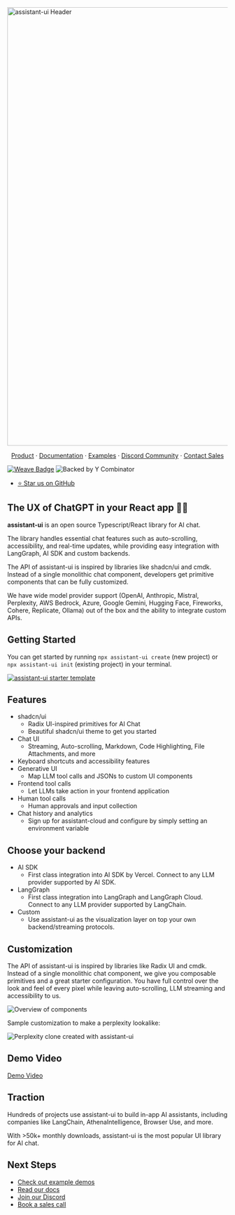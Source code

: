 <a href="https://www.assistant-ui.com">
  <img src="https://raw.githubusercontent.com/assistant-ui/assistant-ui/main/.github/assets/header.svg" alt="assistant-ui Header" width="100%" style="width: 1000px" />
</a>

<p align="center">
  <a href="https://www.assistant-ui.com">Product</a> ·
  <a href="https://www.assistant-ui.com/docs/getting-started">Documentation</a> ·
  <a href="https://www.assistant-ui.com/examples">Examples</a> ·
  <a href="https://discord.gg/S9dwgCNEFs">Discord Community</a> ·
  <a href="https://cal.com/simon-farshid/assistant-ui">Contact Sales</a>
</p>

[![Weave Badge](https://img.shields.io/endpoint?url=https%3A%2F%2Fapp.workweave.ai%2Fapi%2Frepository%2Fbadge%2Forg_GhSIrtWo37b5B3Mv0At3wQ1Q%2F722184017&cacheSeconds=3600)](https://app.workweave.ai/reports/repository/org_GhSIrtWo37b5B3Mv0At3wQ1Q/722184017)
![Backed by Y Combinator](https://img.shields.io/badge/Backed_by-Y_Combinator-orange)

- [⭐️ Star us on GitHub](https://github.com/assistant-ui/assistant-ui)

## The UX of ChatGPT in your React app 💬🚀

**assistant-ui** is an open source Typescript/React library for AI chat.

The library handles essential chat features such as auto-scrolling, accessibility, and real-time updates, while providing easy integration with LangGraph, AI SDK and custom backends.

The API of assistant-ui is inspired by libraries like shadcn/ui and cmdk. Instead of a single monolithic chat component, developers get primitive components that can be fully customized.

We have wide model provider support (OpenAI, Anthropic, Mistral, Perplexity, AWS Bedrock, Azure, Google Gemini, Hugging Face, Fireworks, Cohere, Replicate, Ollama) out of the box and the ability to integrate custom APIs.

## Getting Started

You can get started by running `npx assistant-ui create` (new project) or `npx assistant-ui init` (existing project) in your terminal.

[![assistant-ui starter template](https://raw.githubusercontent.com/assistant-ui/assistant-ui/main/.github/assets/assistant-ui-starter.gif)](https://youtu.be/k6Dc8URmLjk)

## Features

- shadcn/ui
  - Radix UI-inspired primitives for AI Chat
  - Beautiful shadcn/ui theme to get you started
- Chat UI
  - Streaming, Auto-scrolling, Markdown, Code Highlighting, File Attachments, and more
- Keyboard shortcuts and accessibility features
- Generative UI
  - Map LLM tool calls and JSONs to custom UI components
- Frontend tool calls
  - Let LLMs take action in your frontend application
- Human tool calls
  - Human approvals and input collection
- Chat history and analytics
  - Sign up for assistant-cloud and configure by simply setting an environment variable

## Choose your backend

- AI SDK
  - First class integration into AI SDK by Vercel. Connect to any LLM provider supported by AI SDK.
- LangGraph
  - First class integration into LangGraph and LangGraph Cloud. Connect to any LLM provider supported by LangChain.
- Custom
  - Use assistant-ui as the visualization layer on top your own backend/streaming protocols.

## Customization

The API of assistant-ui is inspired by libraries like Radix UI and cmdk. Instead of a single monolithic chat component, we give you composable primitives and a great starter configuration. You have full control over the look and feel of every pixel while leaving auto-scrolling, LLM streaming and accessibility to us.

![Overview of components](https://raw.githubusercontent.com/assistant-ui/assistant-ui/main/.github/assets/components.png)

Sample customization to make a perplexity lookalike:

![Perplexity clone created with assistant-ui](https://raw.githubusercontent.com/assistant-ui/assistant-ui/main/.github/assets/perplexity.gif)

## **Demo Video**

[Demo Video](https://youtu.be/9eLKs9AM4tU?si=jm9GzoFAcyM_tPT-)

## Traction

Hundreds of projects use assistant-ui to build in-app AI assistants, including companies like LangChain, AthenaIntelligence, Browser Use, and more.

With >50k+ monthly downloads, assistant-ui is the most popular UI library for AI chat.

## Next Steps

- [Check out example demos](https://www.assistant-ui.com/)
- [Read our docs](https://www.assistant-ui.com/docs/)
- [Join our Discord](https://discord.com/invite/S9dwgCNEFs)
- [Book a sales call](https://cal.com/simon-farshid/assistant-ui)
